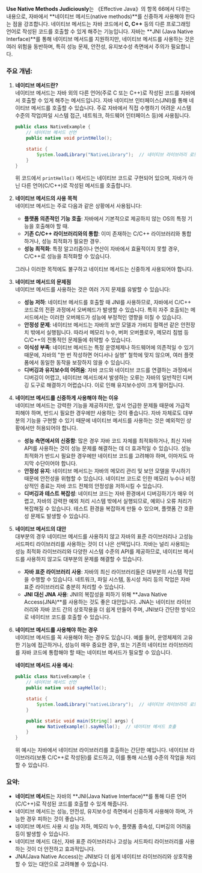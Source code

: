 **Use Native Methods Judiciously**는 《Effective Java》의 항목 66에서 다루는 내용으로, 자바에서 **네이티브 메서드(native methods)**를 신중하게 사용해야 한다는 점을 강조합니다. 네이티브 메서드는 자바 코드에서 **C, C++** 등의 다른 프로그래밍 언어로 작성된 코드를 호출할 수 있게 해주는 기능입니다. 자바는 **JNI (Java Native Interface)**를 통해 네이티브 메서드를 지원하지만, 네이티브 메서드를 사용하는 것은 여러 위험을 동반하며, 특히 성능 문제, 안전성, 유지보수성 측면에서 주의가 필요합니다.

### 주요 개념:

1. **네이티브 메서드란?**  
   네이티브 메서드는 자바 외의 다른 언어(주로 C 또는 C++)로 작성된 코드를 자바에서 호출할 수 있게 해주는 메서드입니다. 자바 네이티브 인터페이스(JNI)를 통해 네이티브 메서드를 호출할 수 있습니다. 주로 자바에서 직접 수행하기 어려운 시스템 수준의 작업(파일 시스템 접근, 네트워크, 하드웨어 인터페이스 등)에 사용됩니다.

   ```java
   public class NativeExample {
       // 네이티브 메서드 선언
       public native void printHello();

       static {
           System.loadLibrary("NativeLibrary");  // 네이티브 라이브러리 로드
       }
   }
   ```

   위 코드에서 `printHello()` 메서드는 네이티브 코드로 구현되어 있으며, 자바가 아닌 다른 언어(C/C++)로 작성된 메서드를 호출합니다.

2. **네이티브 메서드의 사용 목적**  
   네이티브 메서드는 주로 다음과 같은 상황에서 사용됩니다:
   - **플랫폼 의존적인 기능 호출**: 자바에서 기본적으로 제공하지 않는 OS의 특정 기능을 호출해야 할 때.
   - **기존 C/C++ 라이브러리와의 통합**: 이미 존재하는 C/C++ 라이브러리와 통합하거나, 성능 최적화가 필요한 경우.
   - **성능 최적화**: 특정 알고리즘이나 연산이 자바에서 효율적이지 못할 경우, C/C++로 성능을 최적화할 수 있습니다.
   
   그러나 이러한 목적에도 불구하고 네이티브 메서드는 신중하게 사용되어야 합니다.

3. **네이티브 메서드의 문제점**  
   네이티브 메서드를 사용하는 것은 여러 가지 문제를 유발할 수 있습니다:
   - **성능 저하**: 네이티브 메서드를 호출할 때 JNI를 사용하므로, 자바에서 C/C++ 코드로의 전환 과정에서 오버헤드가 발생할 수 있습니다. 특히 자주 호출되는 메서드에서는 이러한 오버헤드가 성능에 부정적인 영향을 미칠 수 있습니다.
   - **안정성 문제**: 네이티브 메서드는 자바의 보안 모델과 가비지 컬렉션 같은 안전장치 밖에서 실행됩니다. 따라서 메모리 누수, 버퍼 오버플로우, 메모리 침범 등 C/C++의 전통적인 문제들에 취약할 수 있습니다.
   - **이식성 부족**: 네이티브 메서드는 특정 운영체제나 하드웨어에 의존적일 수 있기 때문에, 자바의 "한 번 작성하면 어디서나 실행" 철학에 맞지 않으며, 여러 플랫폼에서 동일한 동작을 보장하지 않을 수 있습니다.
   - **디버깅과 유지보수의 어려움**: 자바 코드와 네이티브 코드를 연결하는 과정에서 디버깅이 어렵고, 네이티브 메서드에서 발생하는 오류는 자바의 일반적인 디버깅 도구로 해결하기 어렵습니다. 이로 인해 유지보수성이 크게 떨어집니다.

4. **네이티브 메서드를 신중하게 사용해야 하는 이유**  
   네이티브 메서드는 강력한 기능을 제공하지만, 앞서 언급한 문제들 때문에 가급적 피해야 하며, 반드시 필요한 경우에만 사용하는 것이 좋습니다. 자바 자체로도 대부분의 기능을 구현할 수 있기 때문에 네이티브 메서드를 사용하는 것은 예외적인 상황에서만 허용되어야 합니다.

   - **성능 측면에서의 신중함**: 많은 경우 자바 코드 자체를 최적화하거나, 최신 자바 API를 사용하는 것이 성능 문제를 해결하는 데 더 효과적일 수 있습니다. 성능 최적화가 반드시 필요한 경우에만 네이티브 코드를 고려해야 하며, 이마저도 마지막 수단이어야 합니다.
   - **안정성 유지**: 네이티브 메서드는 자바의 메모리 관리 및 보안 모델을 무시하기 때문에 안전성을 위협할 수 있습니다. 네이티브 코드로 인한 메모리 누수나 비정상적인 종료는 자바 코드 전체의 안정성을 저하시킬 수 있습니다.
   - **디버깅과 테스트 복잡성**: 네이티브 코드는 자바 환경에서 디버깅하기가 매우 어렵고, 자바의 강력한 예외 처리 시스템 밖에서 실행되므로, 예외나 오류 처리가 복잡해질 수 있습니다. 테스트 환경을 복잡하게 만들 수 있으며, 플랫폼 간 호환성 문제도 발생할 수 있습니다.

5. **네이티브 메서드의 대안**  
   대부분의 경우 네이티브 메서드를 사용하지 않고 자바의 표준 라이브러리나 고성능 서드파티 라이브러리를 사용하는 것이 더 나은 선택입니다. 자바는 널리 사용되는 성능 최적화 라이브러리와 다양한 시스템 수준의 API를 제공하므로, 네이티브 메서드를 사용하지 않고도 대부분의 문제를 해결할 수 있습니다.

   - **자바 표준 라이브러리 사용**: 자바의 최신 라이브러리들은 대부분의 시스템 작업을 수행할 수 있습니다. 네트워크, 파일 시스템, 동시성 처리 등의 작업은 자바 표준 라이브러리로 충분히 처리할 수 있습니다.
   - **JNI 대신 JNA 사용**: JNI의 복잡성을 피하기 위해 **Java Native Access(JNA)**를 사용하는 것도 좋은 대안입니다. JNA는 네이티브 라이브러리와 자바 코드 간의 상호작용을 더 쉽게 만들어 주며, JNI보다 간단한 방식으로 네이티브 코드를 호출할 수 있습니다.

6. **네이티브 메서드를 사용해야 하는 경우**  
   네이티브 메서드를 꼭 사용해야 하는 경우도 있습니다. 예를 들어, 운영체제의 고유한 기능에 접근하거나, 성능이 매우 중요한 경우, 또는 기존의 네이티브 라이브러리를 자바 코드에 통합해야 할 때는 네이티브 메서드가 필요할 수 있습니다.

   **네이티브 메서드 사용 예시**:
   ```java
   public class NativeExample {
       // 네이티브 메서드 선언
       public native void sayHello();

       static {
           System.loadLibrary("nativeLibrary");  // 네이티브 라이브러리 로드
       }

       public static void main(String[] args) {
           new NativeExample().sayHello();  // 네이티브 메서드 호출
       }
   }
   ```

   위 예시는 자바에서 네이티브 라이브러리를 호출하는 간단한 예입니다. 네이티브 라이브러리(보통 C/C++로 작성된)를 로드하고, 이를 통해 시스템 수준의 작업을 처리할 수 있습니다.

### 요약:

- **네이티브 메서드**는 자바의 **JNI(Java Native Interface)**를 통해 다른 언어(C/C++)로 작성된 코드를 호출할 수 있게 해줍니다.
- 네이티브 메서드는 성능, 안전성, 유지보수성 측면에서 신중하게 사용해야 하며, 가능한 경우 피하는 것이 좋습니다.
- 네이티브 메서드 사용 시 성능 저하, 메모리 누수, 플랫폼 종속성, 디버깅의 어려움 등이 발생할 수 있습니다.
- 네이티브 메서드 대신, 자바 표준 라이브러리나 고성능 서드파티 라이브러리를 사용하는 것이 더 안전하고 효과적입니다.
- JNA(Java Native Access)는 JNI보다 더 쉽게 네이티브 라이브러리와 상호작용할 수 있는 대안으로 고려해볼 수 있습니다.

